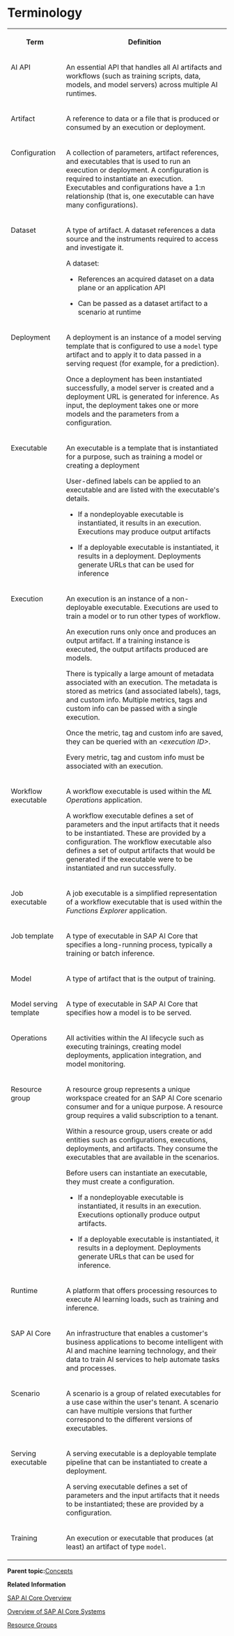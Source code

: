 <!-- loio05f41ee00e634e958cddd5e38e31569f -->

# Terminology




<table>
<tr>
<th valign="top">

Term

</th>
<th valign="top">

Definition

</th>
</tr>
<tr>
<td valign="top">

AI API

</td>
<td valign="top">

An essential API that handles all AI artifacts and workflows \(such as training scripts, data, models, and model servers\) across multiple AI runtimes.

</td>
</tr>
<tr>
<td valign="top">

Artifact

</td>
<td valign="top">

A reference to data or a file that is produced or consumed by an execution or deployment.

</td>
</tr>
<tr>
<td valign="top">

Configuration

</td>
<td valign="top">

A collection of parameters, artifact references, and executables that is used to run an execution or deployment. A configuration is required to instantiate an execution. Executables and configurations have a 1:n relationship \(that is, one executable can have many configurations\).

</td>
</tr>
<tr>
<td valign="top">

Dataset

</td>
<td valign="top">

A type of artifact. A dataset references a data source and the instruments required to access and investigate it.

A dataset:

-   References an acquired dataset on a data plane or an application API

-   Can be passed as a dataset artifact to a scenario at runtime



</td>
</tr>
<tr>
<td valign="top">

Deployment

</td>
<td valign="top">

A deployment is an instance of a model serving template that is configured to use a `model` type artifact and to apply it to data passed in a serving request \(for example, for a prediction\).

Once a deployment has been instantiated successfully, a model server is created and a deployment URL is generated for inference. As input, the deployment takes one or more models and the parameters from a configuration.

</td>
</tr>
<tr>
<td valign="top">

Executable

</td>
<td valign="top">

An executable is a template that is instantiated for a purpose, such as training a model or creating a deployment

User-defined labels can be applied to an executable and are listed with the executable's details.

-   If a nondeployable executable is instantiated, it results in an execution. Executions may produce output artifacts

-   If a deployable executable is instantiated, it results in a deployment. Deployments generate URLs that can be used for inference




</td>
</tr>
<tr>
<td valign="top">

Execution

</td>
<td valign="top">

An execution is an instance of a non-deployable executable. Executions are used to train a model or to run other types of workflow.

An execution runs only once and produces an output artifact. If a training instance is executed, the output artifacts produced are models.

There is typically a large amount of metadata associated with an execution. The metadata is stored as metrics \(and associated labels\), tags, and custom info. Multiple metrics, tags and custom info can be passed with a single execution.

Once the metric, tag and custom info are saved, they can be queried with an *<execution ID\>*.

Every metric, tag and custom info must be associated with an execution.

</td>
</tr>
<tr>
<td valign="top">

Workflow executable

</td>
<td valign="top">

A workflow executable is used within the *ML Operations* application.

A workflow executable defines a set of parameters and the input artifacts that it needs to be instantiated. These are provided by a configuration. The workflow executable also defines a set of output artifacts that would be generated if the executable were to be instantiated and run successfully.

</td>
</tr>
<tr>
<td valign="top">

Job executable

</td>
<td valign="top">

A job executable is a simplified representation of a workflow executable that is used within the *Functions Explorer* application.

</td>
</tr>
<tr>
<td valign="top">

Job template

</td>
<td valign="top">

A type of executable in SAP AI Core that specifies a long-running process, typically a training or batch inference.

</td>
</tr>
<tr>
<td valign="top">

Model

</td>
<td valign="top">

A type of artifact that is the output of training.

</td>
</tr>
<tr>
<td valign="top">

Model serving template

</td>
<td valign="top">

A type of executable in SAP AI Core that specifies how a model is to be served.

</td>
</tr>
<tr>
<td valign="top">

Operations

</td>
<td valign="top">

All activities within the AI lifecycle such as executing trainings, creating model deployments, application integration, and model monitoring.

</td>
</tr>
<tr>
<td valign="top">

Resource group

</td>
<td valign="top">

A resource group represents a unique workspace created for an SAP AI Core scenario consumer and for a unique purpose. A resource group requires a valid subscription to a tenant.

Within a resource group, users create or add entities such as configurations, executions, deployments, and artifacts. They consume the executables that are available in the scenarios.

Before users can instantiate an executable, they must create a configuration.

-   If a nondeployable executable is instantiated, it results in an execution. Executions optionally produce output artifacts.

-   If a deployable executable is instantiated, it results in a deployment. Deployments generate URLs that can be used for inference.




</td>
</tr>
<tr>
<td valign="top">

Runtime

</td>
<td valign="top">

A platform that offers processing resources to execute AI learning loads, such as training and inference.

</td>
</tr>
<tr>
<td valign="top">

SAP AI Core 

</td>
<td valign="top">

An infrastructure that enables a customer's business applications to become intelligent with AI and machine learning technology, and their data to train AI services to help automate tasks and processes.

</td>
</tr>
<tr>
<td valign="top">

Scenario

</td>
<td valign="top">

A scenario is a group of related executables for a use case within the user's tenant. A scenario can have multiple versions that further correspond to the different versions of executables. 

</td>
</tr>
<tr>
<td valign="top">

Serving executable

</td>
<td valign="top">

A serving executable is a deployable template pipeline that can be instantiated to create a deployment.

A serving executable defines a set of parameters and the input artifacts that it needs to be instantiated; these are provided by a configuration.

</td>
</tr>
<tr>
<td valign="top">

Training

</td>
<td valign="top">

An execution or executable that produces \(at least\) an artifact of type `model`.

</td>
</tr>
</table>

**Parent topic:**[Concepts](concepts-4c6b2da.md "In this section, we'll explore some of the concepts surrounding SAP AI Core.")

**Related Information**  


[SAP AI Core Overview](sap-ai-core-overview-88e0078.md "SAP AI Core is the key to integrating artificial intelligence capabilities in your SAP solutions.")

[Overview of SAP AI Core Systems](overview-of-sap-ai-core-systems-c243d2a.md "Your SAP AI Core system connects internal and external tools.")

[Resource Groups](resource-groups-26c6c6b.md#loio26c6c6b50e3f412f8bc0cd6a8ebdb850 "SAP AI Core tenants use resource groups to isolate related ML resources and workloads. Scenarios, executables, and Docker registry secrets are shared across all resource groups.")

